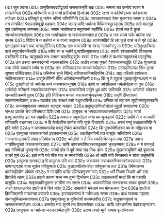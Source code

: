 001	 सूत उवाच
001a	 वासुकिस्त्वब्रवीद्वाक्यं जरत्कारुमृषिं तदा
001c	 सनामा तव कन्येयं स्वसा मे तपसान्विता
002a	 भरिष्यामि च ते भार्यां प्रतीच्छेमां द्विजोत्तम
002c	 रक्षणं च करिष्येऽस्याः सर्वशक्त्या तपोधन
003a	 प्रतिश्रुते तु नागेन भरिष्ये भगिनीमिति
003c	 जरत्कारुस्तदा वेश्म भुजगस्य जगाम ह
004a	 तत्र मन्त्रविदां श्रेष्ठस्तपोवृद्धो महाव्रतः
004c	 जग्राह पाणिं धर्मात्मा विधिमन्त्रपुरस्कृतम्
005a	 ततो वासगृहं शुभ्रं पन्नगेन्द्रस्य सम्मतम्
005c	 जगाम भार्यामादाय स्तूयमानो महर्षिभिः
006a	 शयनं तत्र वै कॢप्तं स्पर्ध्यास्तरणसंवृतम्
006c	 तत्र भार्यासहायः स जरत्कारुरुवास ह
007a	 स तत्र समयं चक्रे भार्यया सह सत्तमः
007c	 विप्रियं मे न कर्तव्यं न च वाच्यं कदाचन
008a	 त्यजेयमप्रिये हि त्वां कृते वासं च ते गृहे
008c	 एतद्गृहाण वचनं मया यत्समुदीरितम्
009a	 ततः परमसंविग्ना स्वसा नागपतेस्तु सा
009c	 अतिदुःखान्विता वाचं तमुवाचैवमस्त्विति
010a	 तथैव सा च भर्तारं दुःखशीलमुपाचरत्
010c 	 उपायैः श्वेतकाकीयैः प्रियकामा यशस्विनी
011a	 ऋतुकाले ततः स्नाता कदाचिद्वासुकेः स्वसा
011c	 भर्तारं तं यथान्यायमुपतस्थे महामुनिम्
012a	 तत्र तस्याः समभवद्गर्भो ज्वलनसन्निभः
012c	 अतीव तपसा युक्तो वैश्वानरसमद्युतिः
012e	 शुक्लपक्षे यथा सोमो व्यवर्धत तथैव सः
013a	 ततः कतिपयाहस्य जरत्कारुर्महातपाः
013c	 उत्सङ्गेऽस्याः शिरः कृत्वा सुष्वाप परिखिन्नवत्
014a	 तस्मिंश्च सुप्ते विप्रेन्द्रे सवितास्तमियाद्गिरिम्
014c	 अह्नः परिक्षये ब्रह्मंस्ततः साचिन्तयत्तदा
014e	 वासुकेर्भगिनी भीता धर्मलोपान्मनस्विनी
015a	 किं नु मे सुकृतं भूयाद्भर्तुरुत्थापनं न वा
015c	 दुःखशीलो हि धर्मात्मा कथं नास्यापराध्नुयाम्
016a	 कोपो वा धर्मशीलस्य धर्मलोपोऽथ वा पुनः
016c	 धर्मलोपो गरीयान्वै स्यादत्रेत्यकरोन्मनः
017a	 उत्थापयिष्ये यद्येनं ध्रुवं कोपं करिष्यति
017c	 धर्मलोपो भवेदस्य सन्ध्यातिक्रमणे ध्रुवम्
018a	 इति निश्चित्य मनसा जरत्कारुर्भुजङ्गमा
018c	 तमृषिं दीप्ततपसं शयानमनलोपमम्
018e	 उवाचेदं वचः श्लक्ष्णं ततो मधुरभाषिणी
019a	 उत्तिष्ठ त्वं महाभाग सूर्योऽस्तमुपगच्छति
019c	 सन्ध्यामुपास्स्व भगवन्नपः स्पृष्ट्वा यतव्रतः
020a	 प्रादुष्कृताग्निहोत्रोऽयं मुहूर्तो रम्यदारुणः
020c	 सन्ध्या प्रवर्तते चेयं पश्चिमायां दिशि प्रभो
021a	 एवमुक्तः स भगवाञ्जरत्कारुर्महातपाः
021c	 भार्यां प्रस्फुरमाणोष्ठ इदं वचनमब्रवीत्
022a	 अवमानः प्रयुक्तोऽयं त्वया मम भुजङ्गमे
022c	 समीपे ते न वत्स्यामि गमिष्यामि यथागतम्
023a	 न हि तेजोऽस्ति वामोरु मयि सुप्ते विभावसोः
023c	 अस्तं गन्तुं यथाकालमिति मे हृदि वर्तते
024a	 न चाप्यवमतस्येह वस्तुं रोचेत कस्यचित्
024c	 किं पुनर्धर्मशीलस्य मम वा मद्विधस्य वा
025a	 एवमुक्ता जरत्कारुर्भर्त्रा हृदयकम्पनम्
025c	 अब्रवीद्भगिनी तत्र वासुकेः सन्निवेशने
026a	 नावमानात्कृतवती तवाहं प्रतिबोधनम्
026c	 धर्मलोपो न ते विप्र स्यादित्येतत्कृतं मया
027a	 उवाच भार्यामित्युक्तो जरत्कारुर्महातपाः
027c	 ऋषिः कोपसमाविष्टस्त्यक्तुकामो भुजङ्गमाम्
028a	 न मे वागनृतं प्राह गमिष्येऽहं भुजङ्गमे
028c	 समयो ह्येष मे पूर्वं त्वया सह मिथः कृतः
029a	 सुखमस्म्युषितो भद्रे ब्रूयास्त्वं भ्रातरं शुभे
029c	 इतो मयि गते भीरु गतः स भगवानिति
029e	 त्वं चापि मयि निष्क्रान्ते न शोकं कर्तुमर्हसि
030a	 इत्युक्ता सानवद्याङ्गी प्रत्युवाच पतिं तदा
030c	 जरत्कारुं जरत्कारुश्चिन्ताशोकपरायणा
031a	 बाष्पगद्गदया वाचा मुखेन परिशुष्यता
031c	 कृताञ्जलिर्वरारोहा पर्यश्रुनयना ततः
031e	 धैर्यमालम्ब्य वामोरूर्हृदयेन प्रवेपता
032a	 न मामर्हसि धर्मज्ञ परित्यक्तुमनागसम्
032c	 धर्मे स्थितां स्थितो धर्मे सदा प्रियहिते रताम्
033a	 प्रदाने कारणं यच्च मम तुभ्यं द्विजोत्तम
033c	 तदलब्धवतीं मन्दां किं मां वक्ष्यति वासुकिः
034a	 मातृशापाभिभूतानां ज्ञातीनां मम सत्तम
034c	 अपत्यमीप्षितं त्वत्तस्तच्च तावन्न दृश्यते
035a	 त्वत्तो ह्यपत्यलाभेन ज्ञातीनां मे शिवं भवेत्
035c	 सम्प्रयोगो भवेन्नायं मम मोघस्त्वया द्विज
036a	 ज्ञातीनां हितमिच्छन्ती भगवंस्त्वां प्रसादये
036c	 इममव्यक्तरूपं मे गर्भमाधाय सत्तम
036e	 कथं त्यक्त्वा महात्मा सन्गन्तुमिच्छस्यनागसम्
037a	 एवमुक्तस्तु स मुनिर्भार्यां वचनमब्रवीत्
037c	 यद्युक्तमनुरूपं च जरत्कारुस्तपोधनः
038a	 अस्त्येष गर्भः सुभगे तव वैश्वानरोपमः
038c	 ऋषिः परमधर्मात्मा वेदवेदाङ्गपारगः
039a	 एवमुक्त्वा स धर्मात्मा जरत्कारुर्महानृषिः
039c	 उग्राय तपसे भूयो जगाम कृतनिश्चयः
